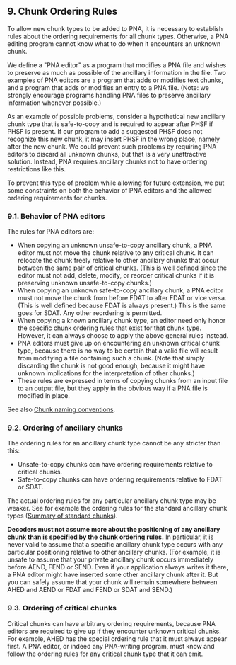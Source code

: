 ## 9. Chunk Ordering Rules

To allow new chunk types to be added to PNA, it is necessary to establish rules about the ordering requirements for all chunk types. Otherwise, a PNA editing program cannot know what to do when it encounters an unknown chunk.

We define a "PNA editor" as a program that modifies a PNA file and wishes to preserve as much as possible of the ancillary information in the file. Two examples of PNA editors are a program that adds or modifies text chunks, and a program that adds or modifies an entry to a PNA file. (Note: we strongly encourage programs handling PNA files to preserve ancillary information whenever possible.)

As an example of possible problems, consider a hypothetical new ancillary chunk type that is safe-to-copy and is required to appear after PHSF if PHSF is present. If our program to add a suggested PHSF does not recognize this new chunk, it may insert PHSF in the wrong place, namely after the new chunk. We could prevent such problems by requiring PNA editors to discard all unknown chunks, but that is a very unattractive solution. Instead, PNA requires ancillary chunks not to have ordering restrictions like this.

To prevent this type of problem while allowing for future extension, we put some constraints on both the behavior of PNA editors and the allowed ordering requirements for chunks.

### 9.1. Behavior of PNA editors

The rules for PNA editors are:

- When copying an unknown unsafe-to-copy ancillary chunk, a PNA editor must not move the chunk relative to any critical chunk. It can relocate the chunk freely relative to other ancillary chunks that occur between the same pair of critical chunks. (This is well defined since the editor must not add, delete, modify, or reorder critical chunks if it is preserving unknown unsafe-to-copy chunks.)
- When copying an unknown safe-to-copy ancillary chunk, a PNA editor must not move the chunk from before FDAT to after FDAT or vice versa. (This is well defined because FDAT is always present.) This is the same goes for SDAT. Any other reordering is permitted.
- When copying a known ancillary chunk type, an editor need only honor the specific chunk ordering rules that exist for that chunk type. However, it can always choose to apply the above general rules instead.
- PNA editors must give up on encountering an unknown critical chunk type, because there is no way to be certain that a valid file will result from modifying a file containing such a chunk. (Note that simply discarding the chunk is not good enough, because it might have unknown implications for the interpretation of other chunks.)
- These rules are expressed in terms of copying chunks from an input file to an output file, but they apply in the obvious way if a PNA file is modified in place.

See also [Chunk naming conventions](../file_structure/index.md#36-chunk-naming-conventions).

### 9.2. Ordering of ancillary chunks

The ordering rules for an ancillary chunk type cannot be any stricter than this:

- Unsafe-to-copy chunks can have ordering requirements relative to critical chunks.
- Safe-to-copy chunks can have ordering requirements relative to FDAT or SDAT.

The actual ordering rules for any particular ancillary chunk type may be weaker. See for example the ordering rules for the standard ancillary chunk types ([Summary of standard chunks](../chunk_specifications/index.md#43-summary-of-standard-chunks)).

**Decoders must not assume more about the positioning of any ancillary chunk than is specified by the chunk ordering rules.** In particular, it is never valid to assume that a specific ancillary chunk type occurs with any particular positioning relative to other ancillary chunks. (For example, it is unsafe to assume that your private ancillary chunk occurs immediately before AEND, FEND or SEND. Even if your application always writes it there, a PNA editor might have inserted some other ancillary chunk after it. But you can safely assume that your chunk will remain somewhere between AHED and AEND or FDAT and FEND or SDAT and SEND.)

### 9.3. Ordering of critical chunks

Critical chunks can have arbitrary ordering requirements, because PNA editors are required to give up if they encounter unknown critical chunks. For example, AHED has the special ordering rule that it must always appear first. A PNA editor, or indeed any PNA-writing program, must know and follow the ordering rules for any critical chunk type that it can emit.
